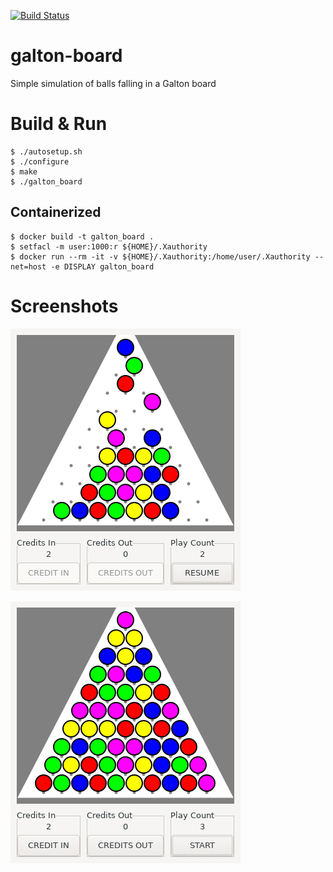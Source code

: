 [![Build Status](https://travis-ci.org/coolparadox/galton-board.svg?branch=main)](https://travis-ci.org/coolparadox/galton-board)

# galton-board
Simple simulation of balls falling in a Galton board

# Build & Run

    $ ./autosetup.sh
    $ ./configure
    $ make
    $ ./galton_board

## Containerized

    $ docker build -t galton_board .
    $ setfacl -m user:1000:r ${HOME}/.Xauthority
    $ docker run --rm -it -v ${HOME}/.Xauthority:/home/user/.Xauthority --net=host -e DISPLAY galton_board

# Screenshots

![Paused](doc/galton1.png "paused")

![Filled](doc/galton2.png "filled")

